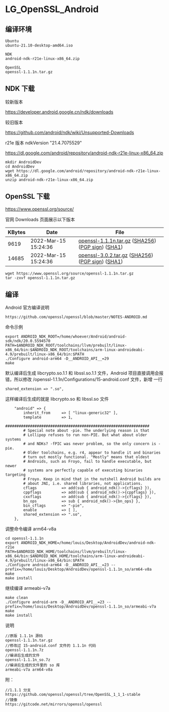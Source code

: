 # LG_OpenSSL_Android



## 编译环境

```
Ubuntu
ubuntu-21.10-desktop-amd64.iso

NDK
android-ndk-r21e-linux-x86_64.zip

OpenSSL
openssl-1.1.1n.tar.gz
```



## NDK 下载

较新版本

https://developer.android.google.cn/ndk/downloads

较旧版本

https://github.com/android/ndk/wiki/Unsupported-Downloads 

r21e 版本 ndkVersion "21.4.7075529"

https://dl.google.com/android/repository/android-ndk-r21e-linux-x86_64.zip



```
mkdir AndroidDev
cd AndroidDev
wget https://dl.google.com/android/repository/android-ndk-r21e-linux-x86_64.zip
unzip android-ndk-r21e-linux-x86_64.zip
```



## OpenSSL 下载

https://www.openssl.org/source/

官网 Downloads 页面展示以下版本

| KBytes | Date                 | File                                                         |
| ------ | -------------------- | ------------------------------------------------------------ |
| 9619   | 2022-Mar-15 15:24:36 | [openssl-1.1.1n.tar.gz](https://www.openssl.org/source/openssl-1.1.1n.tar.gz) ([SHA256](https://www.openssl.org/source/openssl-1.1.1n.tar.gz.sha256)) ([PGP sign](https://www.openssl.org/source/openssl-1.1.1n.tar.gz.asc)) ([SHA1](https://www.openssl.org/source/openssl-1.1.1n.tar.gz.sha1)) |
| 14685  | 2022-Mar-15 15:24:36 | [openssl-3.0.2.tar.gz](https://www.openssl.org/source/openssl-3.0.2.tar.gz) ([SHA256](https://www.openssl.org/source/openssl-3.0.2.tar.gz.sha256)) ([PGP sign](https://www.openssl.org/source/openssl-3.0.2.tar.gz.asc)) ([SHA1](https://www.openssl.org/source/openssl-3.0.2.tar.gz.sha1)) |



```
wget https://www.openssl.org/source/openssl-1.1.1n.tar.gz
tar -zxvf openssl-1.1.1n.tar.gz
```



## 编译

Android 官方编译说明

```
https://github.com/openssl/openssl/blob/master/NOTES-ANDROID.md
```



命令示例

```
export ANDROID_NDK_ROOT=/home/whoever/Android/android-sdk/ndk/20.0.5594570
PATH=$ANDROID_NDK_ROOT/toolchains/llvm/prebuilt/linux-x86_64/bin:$ANDROID_NDK_ROOT/toolchains/arm-linux-androideabi-4.9/prebuilt/linux-x86_64/bin:$PATH
./Configure android-arm64 -D__ANDROID_API__=29
make
```



默认编译后生成 libcrypto.so.1.1 和 libssl.so.1.1 文件，Android 项目直接调用会报错，所以修改 /openssl-1.1.1n/Configurations/15-android.conf 文件，新增 一行

```
shared_extension => ".so", 
```

这样编译后生成的就是 libcrypto.so 和 libssl.so 文件

```
    "android" => {
        inherit_from     => [ "linux-generic32" ],
        template         => 1,
        ################################################################
        # Special note about -pie. The underlying reason is that
        # Lollipop refuses to run non-PIE. But what about older systems
        # and NDKs? -fPIC was never problem, so the only concern is -pie.
        # Older toolchains, e.g. r4, appear to handle it and binaries
        # turn out mostly functional. "Mostly" means that oldest
        # Androids, such as Froyo, fail to handle executable, but newer
        # systems are perfectly capable of executing binaries targeting
        # Froyo. Keep in mind that in the nutshell Android builds are
        # about JNI, i.e. shared libraries, not applications.
        cflags           => add(sub { android_ndk()->{cflags} }),
        cppflags         => add(sub { android_ndk()->{cppflags} }),
        cxxflags         => add(sub { android_ndk()->{cflags} }),
        bn_ops           => sub { android_ndk()->{bn_ops} },
        bin_cflags       => "-pie",
        enable           => [ ],
        shared_extension => ".so",
    },
```



调整命令编译 arm64-v8a

```
cd openssl-1.1.1n
export ANDROID_NDK_HOME=/home/louis/Desktop/AndroidDev/android-ndk-r21e
PATH=$ANDROID_NDK_HOME/toolchains/llvm/prebuilt/linux-x86_64/bin:$ANDROID_NDK_HOME/toolchains/arm-linux-androideabi-4.9/prebuilt/linux-x86_64/bin:$PATH
./Configure android-arm64 -D__ANDROID_API__=23 --prefix=/home/louis/Desktop/AndroidDev/openssl-1.1.1n_so/arm64-v8a
make
make install
```



继续编译 armeabi-v7a

```
make clean
./Configure android-arm -D__ANDROID_API__=23 --prefix=/home/louis/Desktop/AndroidDev/openssl-1.1.1n_so/armeabi-v7a
make
make install
```



说明

```
//原版 1.1.1n 源码
openssl-1.1.1n.tar.gz
//修改过 15-android.conf 文件的 1.1.1n 代码
openssl-1.1.1n.7z
//编译后生成的文件
openssl-1.1.1n_so.7z
//编译后生成的文件里的 so 库
armeabi-v7a arm64-v8a
```



附：

```
//1.1.1 分支
https://github.com/openssl/openssl/tree/OpenSSL_1_1_1-stable
//镜像
https://gitcode.net/mirrors/openssl/openssl
```

